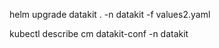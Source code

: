 





helm upgrade datakit . -n datakit -f values2.yaml

kubectl describe cm datakit-conf -n datakit

